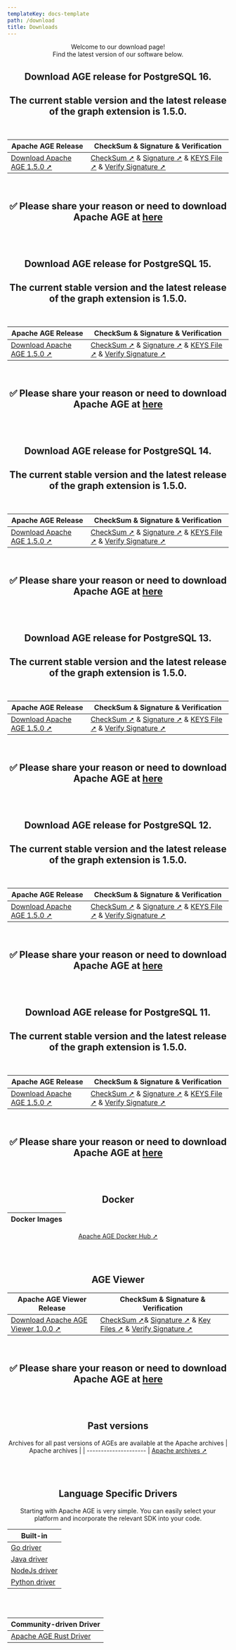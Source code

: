 ```yaml
---
templateKey: docs-template
path: /download
title: Downloads
---
```

<div style="text-align: center; margin-bottom: 5rem;">

<div class="subTitle" style="text-align:center;">
Welcome to our download page! <br/>
Find the latest version of our software below.
</div>

## Download AGE release for PostgreSQL 16.
 
## The current stable version and the latest release of the graph extension is 1.5.0. 
<br/>

| Apache AGE Release | CheckSum & Signature & Verification |
| ------------------ | -------------------- |
| [Download Apache AGE 1.5.0 ➚](https://www.apache.org/dyn/closer.lua/age/PG16/1.5.0/apache-age-1.5.0-src.tar.gz) | [CheckSum ➚](https://downloads.apache.org/age/PG16/1.5.0/apache-age-1.5.0-src.tar.gz.sha512) & [Signature ➚](https://downloads.apache.org/age/PG16/1.5.0/apache-age-1.5.0-src.tar.gz.asc) & [KEYS File ➚](https://downloads.apache.org/age/KEYS) & [Verify Signature ➚](https://www.apache.org/info/verification.html)

<br/>

## ✅ Please share your reason or need to download Apache AGE at [**here**](https://github.com/apache/age/issues/1705)

<br/><br/>


## Download AGE release for PostgreSQL 15.
 
## The current stable version and the latest release of the graph extension is 1.5.0. 
<br/>

| Apache AGE Release | CheckSum & Signature & Verification |
| ------------------ | -------------------- |
| [Download Apache AGE 1.5.0 ➚](https://www.apache.org/dyn/closer.lua/age/PG15/1.5.0/apache-age-1.5.0-src.tar.gz) | [CheckSum ➚](https://downloads.apache.org/age/PG15/1.5.0/apache-age-1.5.0-src.tar.gz.sha512) & [Signature ➚](https://downloads.apache.org/age/PG15/1.5.0/apache-age-1.5.0-src.tar.gz.asc) & [KEYS File ➚](https://downloads.apache.org/age/KEYS) & [Verify Signature ➚](https://www.apache.org/info/verification.html)

<br/>

## ✅ Please share your reason or need to download Apache AGE at [**here**](https://github.com/apache/age/issues/1705)

<br/><br/>

## Download AGE release for PostgreSQL 14.
 
## The current stable version and the latest release of the graph extension is 1.5.0. 
<br/>

| Apache AGE Release | CheckSum & Signature  & Verification |
| ------------------ | -------------------- |
| [Download Apache AGE 1.5.0 ➚](https://www.apache.org/dyn/closer.lua/age/PG14/1.5.0/apache-age-1.5.0-src.tar.gz) | [CheckSum ➚](https://downloads.apache.org/age/PG14/1.5.0/apache-age-1.5.0-src.tar.gz.sha512) & [Signature ➚](https://downloads.apache.org/age/PG14/1.5.0/apache-age-1.5.0-src.tar.gz.asc) & [KEYS File ➚](https://downloads.apache.org/age/KEYS) & [Verify Signature ➚](https://www.apache.org/info/verification.html)

<br/>

## ✅ Please share your reason or need to download Apache AGE at [**here**](https://github.com/apache/age/issues/1705)

<br/><br/>

## Download AGE release for PostgreSQL 13.
 
## The current stable version and the latest release of the graph extension is 1.5.0. 
<br/>

| Apache AGE Release | CheckSum & Signature & Verification |
| ------------------ | -------------------- |
| [Download Apache AGE 1.5.0 ➚](https://www.apache.org/dyn/closer.lua/age/PG13/1.5.0/apache-age-1.5.0-src.tar.gz) | [CheckSum ➚](https://downloads.apache.org/age/PG13/1.5.0/apache-age-1.5.0-src.tar.gz.sha512) & [Signature ➚](https://downloads.apache.org/age/PG13/1.5.0/apache-age-1.5.0-src.tar.gz.asc) & [KEYS File ➚](https://downloads.apache.org/age/KEYS) & [Verify Signature ➚](https://www.apache.org/info/verification.html)

<br/>

## ✅ Please share your reason or need to download Apache AGE at [**here**](https://github.com/apache/age/issues/1705)

<br/><br/>
 
 
## Download AGE release for PostgreSQL 12.
 
## The current stable version and the latest release of the graph extension is 1.5.0. 
<br/>

| Apache AGE Release | CheckSum & Signature & Verification |
| ------------------ | -------------------- |
| [Download Apache AGE 1.5.0 ➚](https://www.apache.org/dyn/closer.lua/age/PG12/1.5.0/apache-age-1.5.0-src.tar.gz) | [CheckSum ➚](https://downloads.apache.org/age/PG12/1.5.0/apache-age-1.5.0-src.tar.gz.sha512) & [Signature ➚](https://downloads.apache.org/age/PG12/1.5.0/apache-age-1.5.0-src.tar.gz.asc) & [KEYS File ➚](https://downloads.apache.org/age/KEYS) & [Verify Signature ➚](https://www.apache.org/info/verification.html)

<br/>

## ✅ Please share your reason or need to download Apache AGE at [**here**](https://github.com/apache/age/issues/1705)

<br/><br/>

## Download AGE release for PostgreSQL 11.
 
## The current stable version and the latest release of the graph extension is 1.5.0. 
<br />

| Apache AGE Release | CheckSum & Signature & Verification |
| ------------------ | -------------------- |
| [Download Apache AGE 1.5.0 ➚](https://www.apache.org/dyn/closer.lua/age/PG11/1.5.0/apache-age-1.5.0-src.tar.gz) | [CheckSum ➚](https://downloads.apache.org/age/PG11/1.5.0/apache-age-1.5.0-src.tar.gz.sha512) & [Signature ➚](https://downloads.apache.org/age/PG11/1.5.0/apache-age-1.5.0-src.tar.gz.asc)  & [KEYS File ➚](https://downloads.apache.org/age/KEYS) & [Verify Signature ➚](https://www.apache.org/info/verification.html)

<br/>

## ✅ Please share your reason or need to download Apache AGE at [**here**](https://github.com/apache/age/issues/1705)


<br/><br/>

## Docker

| Docker Images         |
| --------------------- |
<a href="https://hub.docker.com/r/apache/age" target="_blank">Apache AGE Docker Hub ➚</a>



<br/><br/>

## AGE Viewer

| Apache AGE Viewer Release | CheckSum & Signature & Verification |
| ------------------------- | -------------------------------- |
| [Download Apache AGE Viewer 1.0.0 ➚](https://www.apache.org/dyn/closer.lua/age/age-viewer/apache-age-viewer-1.0.0-rc2-incubating-src.tar.gz) | [CheckSum ➚](https://downloads.apache.org/age/age-viewer/apache-age-viewer-1.0.0-rc2-incubating-src.tar.gz.sha512)& [Signature ➚](https://downloads.apache.org/age/age-viewer/apache-age-viewer-1.0.0-rc2-incubating-src.tar.gz.asc) & [Key Files ➚](https://downloads.apache.org/age/KEYS) & [Verify Signature ➚](https://www.apache.org/info/verification.html)

<br/>

## ✅ Please share your reason or need to download Apache AGE at [**here**](https://github.com/apache/age/issues/1705)

<br/><br/>

## Past versions

Archives for all past versions of AGEs are available at the Apache archives
| Apache archives         |
| --------------------- |
<a href="https://archive.apache.org/dist/age/" target="_blank">Apache archives ➚</a>

<br/><br/>

## Language Specific Drivers

Starting with Apache AGE is very simple. You can easily select your platform and incorporate the relevant SDK into your code.


| Built-in         |
| --------------------- |
| [Go driver](https://github.com/apache/age/tree/master/drivers/golang) |
| [Java driver](https://github.com/apache/age/tree/master/drivers/jdbc) |
| [NodeJs driver](https://github.com/apache/age/tree/master/drivers/nodejs) |
| [Python driver](https://github.com/apache/age/tree/master/drivers/python) |

<br/><br/>

| Community-driven Driver         |
| --------------------- |
| [Apache AGE Rust Driver](https://github.com/Dzordzu/rust-apache-age) |